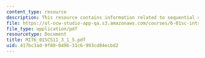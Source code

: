 ```yaml
---
content_type: resource
description: This resource contains information related to sequential combinations.
file: https://ol-ocw-studio-app-qa.s3.amazonaws.com/courses/6-01sc-introduction-to-electrical-engineering-and-computer-science-i-spring-2011/417bc3ad9f80049b31c6993cd84ecbd2_MIT6_01SCS11_3_1_5.pdf
file_type: application/pdf
resourcetype: Document
title: MIT6_01SCS11_3_1_5.pdf
uid: 417bc3ad-9f80-049b-31c6-993cd84ecbd2
---
```

